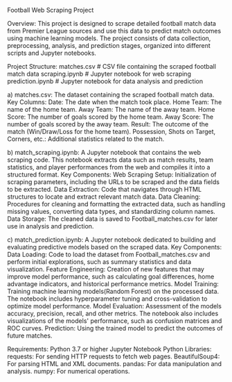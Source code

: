 Football Web Scraping Project

Overview:
This project is designed to scrape detailed football match data from Premier League sources and use this data to predict match outcomes using machine learning models. The project consists of data collection, preprocessing, analysis, and prediction stages, organized into different scripts and Jupyter notebooks.

Project Structure:
matches.csv              # CSV file containing the scraped football match data
scraping.ipynb           # Jupyter notebook for web scraping
prediction.ipynb         # Jupyter notebook for data analysis and prediction

a) matches.csv: The dataset containing the scraped football match data.
   Key Columns:
    Date: The date when the match took place.
    Home Team: The name of the home team.
    Away Team: The name of the away team.
    Home Score: The number of goals scored by the home team.
    Away Score: The number of goals scored by the away team.
    Result: The outcome of the match (Win/Draw/Loss for the home team).
    Possession, Shots on Target, Corners, etc.: Additional statistics related to the match.
    
b) match_scraping.ipynb: A Jupyter notebook that contains the web scraping code. This notebook extracts data such as match results, team statistics, and player 
                         performances from the web and compiles it into a structured format.
   Key Components:
    Web Scraping Setup: Initialization of scraping parameters, including the URLs to be scraped and the data fields to be extracted.
    Data Extraction: Code that navigates through HTML structures to locate and extract relevant match data.
    Data Cleaning: Procedures for cleaning and formatting the extracted data, such as handling missing values, converting data types, and standardizing column 
                   names.
    Data Storage: The cleaned data is saved to Football_matches.csv for later use in analysis and prediction.

c) match_prediction.ipynb: A Jupyter notebook dedicated to building and evaluating predictive models based on the scraped data. 
   Key Components:
    Data Loading: Code to load the dataset from Football_matches.csv and perform initial explorations, such as summary statistics and data visualization.
    Feature Engineering: Creation of new features that may improve model performance, such as calculating goal differences, home advantage indicators, and 
                         historical performance metrics.
    Model Training: Training machine learning models(Random Forest) on the processed data. The notebook includes hyperparameter tuning and cross-validation to 
                    optimize model performance.
    Model Evaluation: Assessment of the models accuracy, precision, recall, and other metrics. The notebook also includes visualizations of the models' 
                      performance, such as confusion matrices and ROC curves.
    Prediction: Using the trained model to predict the outcomes of future matches.

Requirements:
Python 3.7 or higher
Jupyter Notebook
Python Libraries:
    requests: For sending HTTP requests to fetch web pages.
    BeautifulSoup4: For parsing HTML and XML documents.
    pandas: For data manipulation and analysis.
    numpy: For numerical operations.
    


